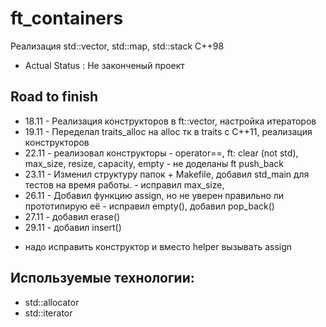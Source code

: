 # ft_containers
Реализация std::vector, std::map, std::stack C++98

- Actual Status : Не законченый проект

## Road to finish

- 18.11 - Реализация конструкторов в ft::vector, настройка итераторов
- 19.11 - Переделал traits_alloc на alloc тк в traits с C++11, реализация конструкторов
- 22.11 - реализовал конструкторы
        - operator==, ft: clear (not std), max_size, resize, capacity, empty
        - не доделаны ft push_back
- 23.11 - Изменил структуру папок + Makefile, добавил std_main для тестов на время работы.
        - исправил max_size, 
- 26.11 - Добавил функцию assign, но не уверен правильно ли прототипирую её
        - исправил empty(), добавил pop_back()
- 27.11 - добавил erase()
- 29.11 - добавил insert()
        
* надо исправить конструктор и вместо helper вызывать assign

## Используемые технологии:
- std::allocator
- std::iterator